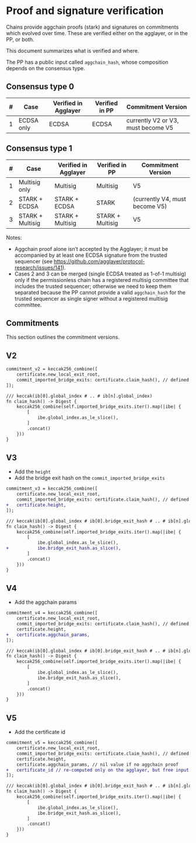 # Proof and signature verification

Chains provide aggchain proofs (stark) and signatures on commitments which evolved over time.
These are verified either on the agglayer, or in the PP, or both.

This document summarizes what is verified and where.

The PP has a public input called `aggchain_hash`, whose composition depends on the consensus type.

## Consensus type 0

| #   | Case       | Verified in Agglayer | Verified in PP | Commitment Version                 |
| --- | ---------- | -------------------- | -------------- | ---------------------------------- |
| 1   | ECDSA only | ECDSA                | ECDSA          | currently V2 or V3, must become V5 |

## Consensus type 1

| #   | Case             | Verified in Agglayer | Verified in PP   | Commitment Version             |
| --- | ---------------- | -------------------- | ---------------- | ------------------------------ |
| 1   | Multisig only    | Multisig             | Multisig         | V5                             |
| 2   | STARK + ECDSA    | STARK + ECDSA        | STARK            | (currently V4, must become V5) |
| 3   | STARK + Multisig | STARK + Multisig     | STARK + Multisig | V5                             |

Notes:

- Aggchain proof alone isn’t accepted by the Agglayer; it must be accompanied by at least one ECDSA signature from the trusted sequencer (see https://github.com/agglayer/protocol-research/issues/141).
- Cases 2 and 3 can be merged (single ECDSA treated as 1-of-1 multisig) only if the permissionless chain has a registered multisig committee that includes the trusted sequencer; otherwise we need to keep them separated because the PP cannot provide a valid `aggchain_hash` for the trusted sequencer as single signer without a registered multisig committee.

## Commitments

This section outlines the commitment versions.

## V2

```diff
commitment_v2 = keccak256_combine([
    certificate.new_local_exit_root,
    commit_imported_bridge_exits: certificate.claim_hash(), // defined below
]);

/// keccak(ib[0].global_index # .. # ib[n].global_index)
fn claim_hash() -> Digest {
    keccak256_combine(self.imported_bridge_exits.iter().map(|ibe| {
        [
            ibe.global_index.as_le_slice(),
        ]
        .concat()
    }))
}
```

## V3

- Add the `height`
- Add the bridge exit hash on the `commit_imported_bridge_exits`

```diff
commitment_v3 = keccak256_combine([
    certificate.new_local_exit_root,
    commit_imported_bridge_exits: certificate.claim_hash(), // defined below
+   certificate.height,
]);

/// keccak(ib[0].global_index # ib[0].bridge_exit_hash # .. # ib[n].global_index # ib[n].bridge_exit_hash)
fn claim_hash() -> Digest {
    keccak256_combine(self.imported_bridge_exits.iter().map(|ibe| {
        [
            ibe.global_index.as_le_slice(),
+           ibe.bridge_exit_hash.as_slice(),
        ]
        .concat()
    }))
}
```

## V4

- Add the aggchain params

```diff
commitment_v4 = keccak256_combine([
    certificate.new_local_exit_root,
    commit_imported_bridge_exits: certificate.claim_hash(), // defined below
    certificate.height,
+   certificate.aggchain_params,
]);

/// keccak(ib[0].global_index # ib[0].bridge_exit_hash # .. # ib[n].global_index # ib[n].bridge_exit_hash)
fn claim_hash() -> Digest {
    keccak256_combine(self.imported_bridge_exits.iter().map(|ibe| {
        [
            ibe.global_index.as_le_slice(),
            ibe.bridge_exit_hash.as_slice(),
        ]
        .concat()
    }))
}
```

## V5

- Add the certificate id

```diff
commitment_v5 = keccak256_combine([
    certificate.new_local_exit_root,
    commit_imported_bridge_exits: certificate.claim_hash(), // defined below
    certificate.height,
    certificate.aggchain_params, // nil value if no aggchain proof
+   certificate_id // re-computed only on the agglayer, but free input for the PP
]);

/// keccak(ib[0].global_index # ib[0].bridge_exit_hash # .. # ib[n].global_index # ib[n].bridge_exit_hash)
fn claim_hash() -> Digest {
    keccak256_combine(self.imported_bridge_exits.iter().map(|ibe| {
        [
            ibe.global_index.as_le_slice(),
            ibe.bridge_exit_hash.as_slice(),
        ]
        .concat()
    }))
}
```
